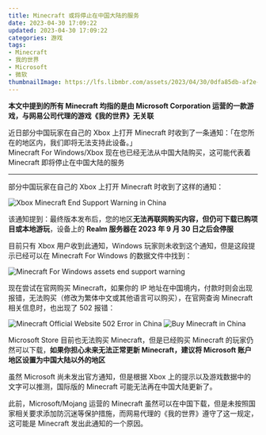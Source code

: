 ```yaml
---
title: Minecraft 或将停止在中国大陆的服务
date: 2023-04-30 17:09:22
updated: 2023-04-30 17:09:22
categories: 游戏
tags:
- Minecraft
- 我的世界
- Microsoft
- 微软
thumbnailImage: https://lfs.libmbr.com/assets/2023/04/30/0dfa85db-af2e-442f-b452-dad94d5986fc.webp
---
```

**本文中提到的所有 Minecraft 均指的是由 Microsoft Corporation 运营的一款游戏，与网易公司代理的游戏《我的世界》无关联**  

近日部分中国玩家在自己的 Xbox 上打开 Minecraft 时收到了一条通知：「在您所在的地区内，我们即将无法支持此设备。」  
Minecraft For Windows/Xbox 现在也已经无法从中国大陆购买，这可能代表着 Minecraft 即将停止在中国大陆的服务  

<!-- more -->
---
部分中国玩家在自己的 Xbox 上打开 Minecraft 时收到了这样的通知：

![Xbox Minecraft End Support Warning in China](https://lfs.libmbr.com/assets/2023/04/30/1106cfa7-194e-41b4-a74f-835d8a302138.webp)

该通知提到：最终版本发布后，您的地区**无法再联网购买内容，但仍可下载已购项目或本地游玩**，设备上的 **Realm 服务器在 2023 年 9 月 30 日之后会停服**  

目前只有 Xbox 用户收到此通知，Windows 玩家则未收到这个通知，但是这段提示已经可以在 Minecraft For Windows 的数据文件中找到：  

![Minecraft For Windows assets end support warning](https://lfs.libmbr.com/assets/2023/04/30/6e0ee316-5b12-4af2-8593-f1697e1b07bb.webp)

现在尝试在官网购买 Minecraft，如果你的 IP 地址在中国境内，付款时则会出现报错，无法购买（修改为繁体中文或其他语言可以购买），在官网查询 Minecraft 相关信息时，也出现了 502 报错：  

![Minecraft Official Website 502 Error in China](https://lfs.libmbr.com/assets/2023/04/30/1486e443-f8e8-4b25-90f8-811e6e45a409.webp)
![Buy Minecraft in China](https://lfs.libmbr.com/assets/2023/05/10/53e9b34c-dda2-496f-8e3c-b3a086dd2c08.webp)

Microsoft Store 目前也无法购买 Minecraft，但是已经购买 Minecraft 的玩家仍然可以下载，**如果你担心未来无法正常更新 Minecraft，建议将 Microsoft 账户地区设置为中国大陆以外的地区**  

虽然 Microsoft 尚未发出官方通知，但是根据 Xbox 上的提示以及游戏数据中的文字可以推测，国际版的 Minecraft 可能无法再在中国大陆更新了。  

此前，Microsoft/Mojang 运营的 Minecraft 虽然可以在中国下载，但是未按照国家相关要求添加防沉迷等保护措施，而网易代理的《我的世界》遵守了这一规定，这可能是 Minecraft 发出此通知的一个原因。  
